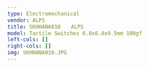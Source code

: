 ```yaml
---
type: Electromechanical
vendor: ALPS
title: SKHHANA010　　ALPS
model: Tactile Switches 6.0x6.0x9.5mm 100gf
left-cols: []
right-cols: []
img: SKHHANA010.JPG
---
```

